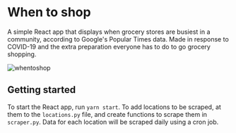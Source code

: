 # When to shop

A simple React app that displays when grocery stores are busiest in a community, according to Google's Popular Times data. Made in response to COVID-19 and the extra preparation everyone has to do to go grocery shopping.

![whentoshop](https://user-images.githubusercontent.com/12213371/79868263-aa6be500-83ad-11ea-8173-a325a3ab0cdd.png)

## Getting started

To start the React app, run `yarn start`. To add locations to be scraped, at them to the `locations.py` file, and create functions to scrape them in `scraper.py`. Data for each location will be scraped daily using a cron job.

